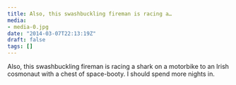 ```yaml
---
title: Also, this swashbuckling fireman is racing a…
media:
- media-0.jpg
date: "2014-03-07T22:13:19Z"
draft: false
tags: []
---
```

Also, this swashbuckling fireman is racing a shark on a motorbike to an Irish cosmonaut with a chest of space-booty. I should spend more nights in.
